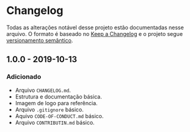# Changelog

Todas as alterações notável desse projeto estão documentadas nesse arquivo. O formato é baseado no [Keep a Changelog](http://keepachangelog.com/en/1.0.0/) e o projeto segue [versionamento semântico](http://semver.org/spec/v2.0.0.html).

## 1.0.0 - 2019-10-13
### Adicionado
- Arquivo `CHANGELOG.md`.
- Estrutura e documentação básica.
- Imagem de logo para referência.
- Arquivo `.gitignore` básico.
- Aquivo `CODE-OF-CONDUCT.md` básico.
- Arquivo `CONTRIBUTIN.md` básico.